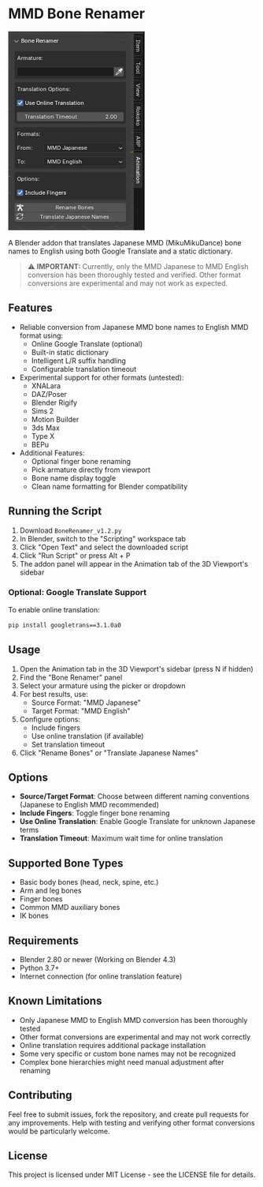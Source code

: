 # MMD Bone Renamer

![MMD Bone Renamer Interface](screenshot.png)

A Blender addon that translates Japanese MMD (MikuMikuDance) bone names to English using both Google Translate and a static dictionary.

> ⚠️ **IMPORTANT:** Currently, only the MMD Japanese to MMD English conversion has been thoroughly tested and verified. Other format conversions are experimental and may not work as expected.

## Features
- Reliable conversion from Japanese MMD bone names to English MMD format using:
  - Online Google Translate (optional)
  - Built-in static dictionary
  - Intelligent L/R suffix handling
  - Configurable translation timeout
- Experimental support for other formats (untested):
  - XNALara
  - DAZ/Poser
  - Blender Rigify
  - Sims 2
  - Motion Builder
  - 3ds Max
  - Type X
  - BEPu
- Additional Features:
  - Optional finger bone renaming
  - Pick armature directly from viewport
  - Bone name display toggle
  - Clean name formatting for Blender compatibility

## Running the Script
1. Download `BoneRenamer_v1.2.py`
2. In Blender, switch to the "Scripting" workspace tab
3. Click "Open Text" and select the downloaded script
4. Click "Run Script" or press Alt + P
5. The addon panel will appear in the Animation tab of the 3D Viewport's sidebar

### Optional: Google Translate Support
To enable online translation:
```bash
pip install googletrans==3.1.0a0
```

## Usage
1. Open the Animation tab in the 3D Viewport's sidebar (press N if hidden)
2. Find the "Bone Renamer" panel
3. Select your armature using the picker or dropdown
4. For best results, use:
   - Source Format: "MMD Japanese"
   - Target Format: "MMD English"
5. Configure options:
   - Include fingers
   - Use online translation (if available)
   - Set translation timeout
6. Click "Rename Bones" or "Translate Japanese Names"

## Options
- **Source/Target Format**: Choose between different naming conventions (Japanese to English MMD recommended)
- **Include Fingers**: Toggle finger bone renaming
- **Use Online Translation**: Enable Google Translate for unknown Japanese terms
- **Translation Timeout**: Maximum wait time for online translation

## Supported Bone Types
- Basic body bones (head, neck, spine, etc.)
- Arm and leg bones
- Finger bones
- Common MMD auxiliary bones
- IK bones

## Requirements
- Blender 2.80 or newer (Working on Blender 4.3)
- Python 3.7+
- Internet connection (for online translation feature)

## Known Limitations
- Only Japanese MMD to English MMD conversion has been thoroughly tested
- Other format conversions are experimental and may not work correctly
- Online translation requires additional package installation
- Some very specific or custom bone names may not be recognized
- Complex bone hierarchies might need manual adjustment after renaming

## Contributing
Feel free to submit issues, fork the repository, and create pull requests for any improvements. Help with testing and verifying other format conversions would be particularly welcome.

## License
This project is licensed under MIT License - see the LICENSE file for details.
